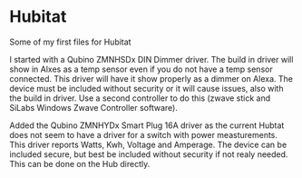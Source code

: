 # Hubitat

Some of my first files for Hubitat

I started with a Qubino ZMNHSDx DIN Dimmer driver. The build in driver will show in Alxes as a temp sensor even if you do not have a temp sensor connected. This driver will have it show properly as a dimmer on Alexa. The device must be included without security or it will cause issues, also with the build in driver. Use a second controller to do this (zwave stick and SiLabs Windows Zwave Controller software).

Added the Qubino ZMNHYDx Smart Plug 16A driver as the current Hubtat does not seem to have a driver for a switch with power measturements. This driver reports Watts, Kwh, Voltage and Amperage. The device can be included secure, but best be included without security if not realy needed. This can be done on the Hub directly.
